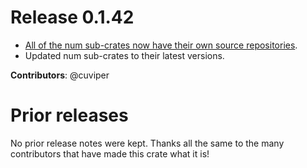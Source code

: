 # Release 0.1.42

- [All of the num sub-crates now have their own source repositories][num-356].
- Updated num sub-crates to their latest versions.

**Contributors**: @cuviper

[num-356]: https://github.com/rust-num/num/pull/356


# Prior releases

No prior release notes were kept.  Thanks all the same to the many
contributors that have made this crate what it is!
